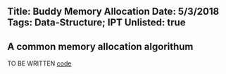 Title: Buddy Memory Allocation
Date: 5/3/2018
Tags: Data-Structure; IPT
Unlisted: true
---
A common memory allocation algorithum
---
TO BE WRITTEN
[code](https://github.com/Hobgoblin101/Hobgoblin101.github.io/tree/master/code/9)